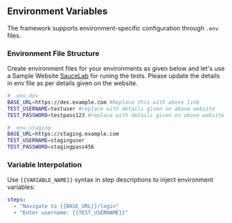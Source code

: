 ## Environment Variables

The framework supports environment-specific configuration through `.env` files.

### Environment File Structure
Create environment files for your environments as given below and let's use a Sample Website [SauceLab](https://www.saucedemo.com/) for runing the tests. Please update the details in env file as per details given on the website.
```bash
# .env.dev
BASE_URL=https://dev.example.com #Replace this with above link
TEST_USERNAME=testuser #replace with details given on above website
TEST_PASSWORD=testpass123 #replace with details given on above website

# .env.staging
BASE_URL=https://staging.example.com
TEST_USERNAME=staginguser
TEST_PASSWORD=stagingpass456
```

### Variable Interpolation

Use `{{VARIABLE_NAME}}` syntax in step descriptions to inject environment variables:

```yaml
steps:
  - "Navigate to {{BASE_URL}}/login"
  - "Enter username: {{TEST_USERNAME}}"
```